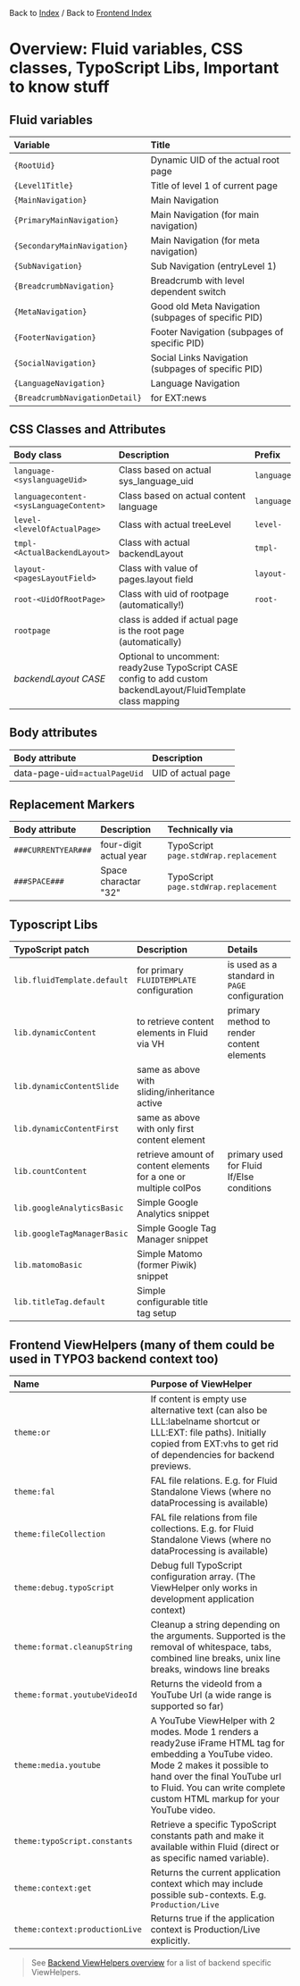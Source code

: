Back to [Index](../Index.md) / Back to [Frontend Index](Index.md)

# Overview: Fluid variables, CSS classes, TypoScript Libs, Important to know stuff

## Fluid variables

| Variable                       | Title                                               |
|:-------------------------------|:----------------------------------------------------|
| `{RootUid}`                    | Dynamic UID of the actual root page                 |
| `{Level1Title}`                | Title of level 1 of current page                    |
| `{MainNavigation}`             | Main Navigation                                     |
| `{PrimaryMainNavigation}`      | Main Navigation (for main navigation)               |
| `{SecondaryMainNavigation}`    | Main Navigation (for meta navigation)               |
| `{SubNavigation}`              | Sub Navigation (entryLevel 1)                       |
| `{BreadcrumbNavigation}`       | Breadcrumb with level dependent switch              |
| `{MetaNavigation}`             | Good old Meta Navigation (subpages of specific PID) |
| `{FooterNavigation}`           | Footer Navigation (subpages of specific PID)        |
| `{SocialNavigation}`           | Social Links Navigation (subpages of specific PID)  |
| `{LanguageNavigation}`         | Language Navigation                                 |
| `{BreadcrumbNavigationDetail}` | for EXT:news                                        |

## CSS Classes and Attributes

| Body class                             | Description                                                                                                     | Prefix             |
|:---------------------------------------|:----------------------------------------------------------------------------------------------------------------|:-------------------|
| `language-<syslanguageUid>`            | Class based on actual sys_language_uid                                                                          | `language-`        |
| `languagecontent-<sysLanguageContent>` | Class based on actual content language                                                                          | `languagecontent-` |
| `level-<levelOfActualPage>`            | Class with actual treeLevel                                                                                     | `level-`           |
| `tmpl-<ActualBackendLayout>`           | Class with actual backendLayout                                                                                 | `tmpl-`            |
| `layout-<pagesLayoutField>`            | Class with value of pages.layout field                                                                          | `layout-`          |
| `root-<UidOfRootPage>`                 | Class with uid of rootpage (automatically!)                                                                     | `root-`            |
| `rootpage`                             | class is added if actual page is the root page (automatically)                                                  |                    |
| _backendLayout CASE_                   | Optional to uncomment: ready2use TypoScript CASE config to add custom backendLayout/FluidTemplate class mapping |                    |

## Body attributes

| Body attribute                | Description        |
|:------------------------------|:-------------------|
| data-page-uid=`actualPageUid` | UID of actual page |


## Replacement Markers

| Body attribute      | Description            | Technically via                       |
|:--------------------|:-----------------------|:--------------------------------------|
| `###CURRENTYEAR###` | four-digit actual year | TypoScript `page.stdWrap.replacement` |
| `###SPACE###`       | Space charactar "32"   | TypoScript `page.stdWrap.replacement` |


## Typoscript Libs

| TypoScript patch            | Description                                                      | Details                                       |
|:----------------------------|:-----------------------------------------------------------------|:----------------------------------------------|
| `lib.fluidTemplate.default` | for primary `FLUIDTEMPLATE` configuration                        | is used as a standard in `PAGE` configuration |
| `lib.dynamicContent`        | to retrieve content elements in Fluid via VH                     | primary method to render content elements     |
| `lib.dynamicContentSlide`   | same as above with sliding/inheritance active                    |                                               |
| `lib.dynamicContentFirst`   | same as above with only first content element                    |                                               |
| `lib.countContent`          | retrieve amount of content elements for a one or multiple colPos | primary used for Fluid If/Else conditions     |
| `lib.googleAnalyticsBasic`  | Simple Google Analytics snippet                                  |                                               |
| `lib.googleTagManagerBasic` | Simple Google Tag Manager snippet                                |                                               |
| `lib.matomoBasic`           | Simple Matomo (former Piwik) snippet                             |                                               |
| `lib.titleTag.default`      | Simple configurable title tag setup                              |                                               |


## Frontend ViewHelpers (many of them could be used in TYPO3 backend context too)

| Name                           | Purpose of ViewHelper                                                                                                                                                                                                                                |
|:-------------------------------|:-----------------------------------------------------------------------------------------------------------------------------------------------------------------------------------------------------------------------------------------------------|
| `theme:or`                     | If content is empty use alternative text (can also be LLL:labelname shortcut or LLL:EXT: file paths). Initially copied from EXT:vhs to get rid of dependencies for backend previews.                                                                 |
| `theme:fal`                    | FAL file relations. E.g. for Fluid Standalone Views (where no dataProcessing is available)                                                                                                                                                           |
| `theme:fileCollection`         | FAL file relations from file collections. E.g. for Fluid Standalone Views (where no dataProcessing is available)                                                                                                                                     |
| `theme:debug.typoScript`       | Debug full TypoScript configuration array. (The ViewHelper only works in development application context)                                                                                                                                            |
| `theme:format.cleanupString`   | Cleanup a string depending on the arguments. Supported is the removal of whitespace, tabs, combined line breaks, unix line breaks, windows line breaks                                                                                               |
| `theme:format.youtubeVideoId`  | Returns the videoId from a YouTube Url (a wide range is supported so far)                                                                                                                                                                            |
| `theme:media.youtube`          | A YouTube ViewHelper with 2 modes. Mode 1 renders a ready2use iFrame HTML tag for embedding a YouTube video. Mode 2 makes it possible to hand over the final YouTube url to Fluid. You can write complete custom HTML markup for your YouTube video. |
| `theme:typoScript.constants`   | Retrieve a specific TypoScript constants path and make it available within Fluid (direct or as specific named variable).                                                                                                                             |
| `theme:context:get`            | Returns the current application context which may include possible sub-contexts. E.g. `Production/Live`                                                                                                                                              |
| `theme:context:productionLive` | Returns true if the application context is Production/Live explicitly.                                                                                                                                                                               |

> See [Backend ViewHelpers overview](../Backend/BackendViewHelpers.md)
> for a list of backend specific ViewHelpers.

